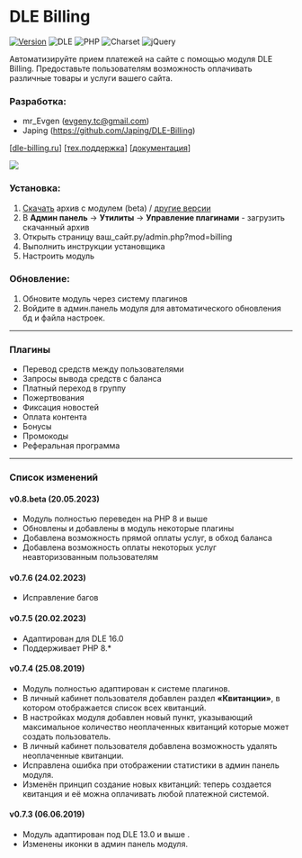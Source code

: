 # DLE Billing

[![Version](https://img.shields.io/badge/Version-0.8.beta-blue.svg?style=flat-square "Version")](https://github.com/Japing/dle-billing/releases)
![DLE](https://img.shields.io/badge/DLE-13.0+-green.svg?style=flat-square "DLE")
![PHP](https://img.shields.io/badge/PHP-8+-blue.svg?style=flat-square "PHP")
![Charset](https://img.shields.io/badge/Charset-utf--8-red.svg?style=flat-square "Charset")
![jQuery](https://img.shields.io/badge/jQuery-1.11+-yellow.svg?style=flat-square "jQuery")

Автоматизируйте прием платежей на сайте с помощью модуля DLE Billing. Предоставьте пользователям возможность оплачивать различные товары и услуги вашего сайта.

### **Разработка:**
- mr_Evgen (evgeny.tc@gmail.com)  
- Japing (https://github.com/Japing/DLE-Billing)

[[dle-billing.ru](https://dle-billing.ru/ "dle-billing.ru")] [[тех.поддержка](https://dle-billing.ru/support/index.php?a=add)] [[документация](https://dle-billing.ru/doc/)]

[![](https://www.paypalobjects.com/en_US/i/btn/btn_donateCC_LG.gif)](https://yoomoney.ru/fundraise/RKcDogSR19k.230521)

### **Установка:**
1. [Скачать](https://github.com/evgeny-tc/dle-billing-module/releases "Скачать архив")  архив с модулем (beta) / [другие версии](https://github.com/evgeny-tc/dle-billing-module/releases) 
2. В **Админ панель** -> **Утилиты** -> **Управление плагинами** - загрузить скачанный архив
3. Открыть страницу ваш_сайт.ру/admin.php?mod=billing
4. Выполнить инструкции установщика
5. Настроить модуль

### **Обновление:**
1. Обновите модуль через систему плагинов
2. Войдите в админ.панель модуля для автоматического обновления бд и файла настроек.
------------
### Плагины
- Перевод средств между пользователями
- Запросы вывода средств с баланса
- Платный переход в группу
- Пожертвования
- Фиксация новостей
- Оплата контента
- Бонусы
- Промокоды
- Реферальная программа

------------
### Список изменений

#### v0.8.beta (20.05.2023)
- Модуль полностью переведен на PHP 8 и выше
- Обновлены и добавлены в модуль некоторые плагины
- Добавлена возможность прямой оплаты услуг, в обход баланса
- Добавлена возможность оплаты некоторых услуг неавторизованным пользователям

#### v0.7.6 (24.02.2023)
- Исправление багов

#### v0.7.5 (20.02.2023)
- Адаптирован для DLE 16.0
- Поддерживает PHP 8.*

#### v0.7.4 (25.08.2019)
- Модуль полностью адаптирован к системе плагинов.
- В личный кабинет пользователя добавлен раздел **«Квитанции»**, в котором отображается список всех квитанций.
- В настройках модуля добавлен новый пункт, указывающий максимальное количество неоплаченных квитанций которые может создать пользователь.
- В личный кабинет пользователя добавлена возможность удалять неоплаченные квитанции.
- Исправлена ошибка при отображении статистики в админ панель модуля.
- Изменён принцип создание новых квитанций: теперь создается квитанция и её можна оплачивать любой платежной системой.

#### v0.7.3 (06.06.2019)
- Модуль адаптирован под DLE 13.0 и выше .
- Изменены иконки в админ панель модуля.
